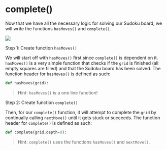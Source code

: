 <!--title={completing the Sudoku board: complete(), hasMoves()}-->

<!--badges={Algorithmns:60}-->

<!--concepts{Functions}-->

# complete()

Now that we have all the necessary logic for solving our Sudoku board, we will write the functions `hasMoves()` and `complete()`.

![](https://dingo.sbs.arizona.edu/~sandiway/sudoku/wildcatjan17p.gif)


Step 1: Create function `hasMoves()`

We will start off with `hasMoves()` first since `complete()` is dependent on it. `hasMoves()` is a very simple function that checks if the `grid` is finished (all empty squares are filled) and that the Sudoku board has been solved. The function header for `hasMoves()` is defined as such:

```python
def hasMoves(grid):
```

> Hint: `hasMoves()` is a one line function!



Step 2: Create function `complete()`

Then, for our `complete()` function, it will attempt to complete the `grid` by continually calling `nextMove()` until it gets stuck or succeeds. The function header for `complete()` is defined as such:


```python
def complete(grid,depth=0):
```

> Hint: `complete()` uses the functions `hasMoves()` and `nextMove()`.

